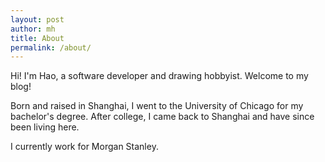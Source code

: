 ```yaml
---
layout: post
author: mh
title: About
permalink: /about/
---
```

Hi! I'm Hao, a software developer and drawing hobbyist. Welcome to my blog! 

Born and raised in Shanghai, I went to the University of Chicago 
for my bachelor's degree. 
After college, I came back to Shanghai and have since been living here. 

I currently work for Morgan Stanley.
